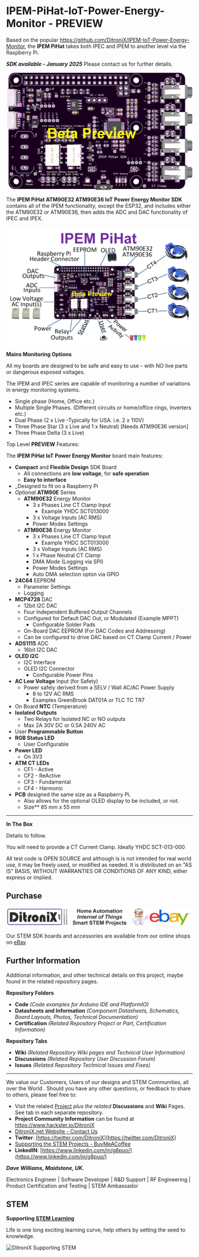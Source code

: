 # IPEM-PiHat-IoT-Power-Energy-Monitor - PREVIEW

Based on the popular https://github.com/DitroniX/IPEM-IoT-Power-Energy-Monitor, the **IPEM PiHat** takes both IPEC and IPEM to another level via the Raspberry Pi.

***SDK available - January 2025***   Please contact us for further details.

![IPEM PiHat - Beta Preview](https://github.com/DitroniX/IPEM-PiHat-IoT-Power-Energy-Monitor/blob/main/Datasheets%20and%20Information/IPEM%20PiHat%20ATM90E32%20ATM90E36%20Beta%20Preview.png)

The **IPEM PiHat ATM90E32 ATM90E36 IoT Power Energy Monitor SDK** contains all of the IPEM functionality, except the ESP32, and includes either the ATM90E32 or ATM90E36, then adds the ADC and DAC functionality of IPEC and IPEX.

![IPEM PiHat - Beta Overview](https://github.com/DitroniX/IPEM-PiHat-IoT-Power-Energy-Monitor/blob/main/Datasheets%20and%20Information/DitroniX.net%20IPEM%20PiHat%20Power%20Energy%20Monitor%20Board%20SDK.png)

**Mains Monitoring Options**

All my boards are designed to be safe and easy to use - with NO live parts or dangerous exposed voltages.

The IPEM and IPEC series are capable of monitoring a number of variations in energy monitoring systems.

 - Single phase (Home, Office etc.) 
 - Multiple Single Phases.  (Different circuits or home/office rings, Inverters etc.) 
 - Dual Phase (2 x Live -Typically for USA.  i.e. 2 x 110V) 
 - Three Phase Star (3 x Live and 1 x Neutral) [Needs ATM90E36 version] 
 - Three Phase Delta (3 x Live)

Top Level **PREVIEW** Features:

The  **IPEM PiHat IoT Power Energy Monitor**  board main features:

-   **Compact**  and  **Flexible Design**  SDK Board
    -   All connections are  **low voltage**, for  **safe operation**
    -   **Easy to interface**
-   _Designed to fit on a Raspberry Pi
-   _Optional_  **ATM90E**  Series
    -   **ATM90E32**  Energy Monitor
        -   3 x Phases Line CT Clamp Input
            -   Example YHDC SCT013000
        -   3 x Voltage Inputs (AC RMS)
        -   Power Modes Settings
    -   **ATM90E36**  Energy Monitor
        -   3 x Phases Line CT Clamp Input
            -   Example YHDC SCT013000
        -   3 x Voltage Inputs (AC RMS)
        -   1 x Phase Neutral CT Clamp
        -   DMA Mode (Logging via SPI)
        -   Power Modes Settings
        -   Auto DMA selection opton via GPIO
-   **24C64**  EEPROM
    -   Parameter Settings
    -   Logging
 - **MCP4728** DAC
	 - 12bit I2C DAC
	 - Four Independent Buffered Output Channels
	 - Configured for Default DAC Out, or Modulated (Example MPPT)
		 - Configurable Solder Pads
	 - On-Board DAC EEPROM (For DAC Codes and Addressing)
	 - Can be configured to drive DAC based on CT Clamp Current / Power
 - **ADS1115** ADC
	 - 16bit I2C DAC 
-   **OLED I2C**
    -   I2C Interface
    -   OLED I2C Connector
        -   Configurable Power Pins
-   **AC Low Voltage**  Input (for Safety)
    -   Power safely derived from a SELV / Wall AC/AC Power Supply
        -   8 to 12V AC RMS
        -   Examples GreenBrook DAT01A or TLC TC TR7
-   On Board  **NTC**  (Temperature)
-   **Isolated Outputs**
    -   Two Relays for Isolated NC or NO outputs
    -   Max 2A 30V DC or 0.5A 240V AC
-   User  **Programmable Button**
-   **RGB Status LED**
    -   User Configurable
-   **Power LED**
    -   On 3V3
-   **ATM CT LEDs**
    -   CF1 - Active
    -   CF2 - ReActive
    -   CF3 - Fundamental
    -   CF4 - Harmonic
-   **PCB** designed the same size as a Raspberry Pi.
    -   Also allows for the optional OLED display to be included, or not.
    -   Size**  85 mm x 55 mm


------------

**In The Box**

Details to follow.

You will need to provide a CT Current Clamp. Ideally YHDC SCT-013-000

All test code is OPEN SOURCE and although is is not intended for real world use, it may be freely used, or modified as needed. It is distributed on an "AS IS" BASIS, WITHOUT WARRANTIES OR CONDITIONS OF ANY KIND, either express or implied.

## **Purchase**
[![Display-Type-B](https://raw.githubusercontent.com/DitroniX/DitroniX/main/Files/DitroniX.net%20STEM%20IoT%20eBay.jpg?raw=true)](https://www.ebay.co.uk/usr/ditronixuk)

Our STEM SDK boards and accessories are available from our online shops on [eBay](https://www.ebay.co.uk/usr/ditronixuk) 
## **Further Information**

Additional information, and other technical details on this project, maybe found in the related repository pages.

**Repository Folders**

 - **Code** *(Code examples for Arduino  IDE and PlatformIO)*
 -  **Datasheets and Information** *(Component Datasheets, Schematics, Board Layouts, Photos, Technical Documentation)*
 - **Certification** *(Related Repository Project or Part, Certification Information)*

**Repository Tabs**

 - **Wiki** *(Related Repository Wiki pages and Technical User Information)*
 - **Discussions** *(Related Repository User Discussion Forum)*
 - **Issues** *(Related Repository Technical Issues and Fixes)*

***

We value our Customers, Users of our designs and STEM Communities, all over the World . Should you have any other questions, or feedback to share to others, please feel free to:

* Visit the related [Project](https://github.com/DitroniX?tab=repositories) *plus the related* **Discussions** and **Wiki** Pages.  See tab in each separate repository.
* **Project Community Information** can be found at https://www.hackster.io/DitroniX
* [DitroniX.net Website - Contact Us](https://ditronix.net/contact/)
* **Twitter**: [https://twitter.com/DitroniX](https://twitter.com/DitroniX)
* [Supporting the STEM Projects - BuyMeACoffee](https://www.buymeacoffee.com/DitroniX)
*  **LinkedIN**: [https://www.linkedin.com/in/g8puo/](https://www.linkedin.com/in/g8puo/)

***Dave Williams, Maidstone, UK.***

Electronics Engineer | Software Developer | R&D Support | RF Engineering | Product Certification and Testing | STEM Ambassador

## STEM

**Supporting [STEM Learning](https://www.stem.org.uk/)**

Life is one long exciting learning curve, help others by setting the seed to knowledge.

![DitroniX Supporting STEM](https://hackster.imgix.net/uploads/attachments/1606838/stem_ambassador_-_100_volunteer_badge_edxfxlrfbc1_bjdqharfoe1_xbqi2KUcri.png?auto=compress%2Cformat&w=540&fit=max)
